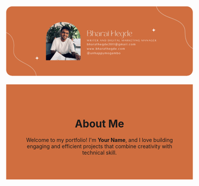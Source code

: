 <!-- Banner Section -->
<div align="center" style="margin: 20px 0;">
  <img 
    src="Website%20banner%20version%202.png" 
    alt="Website Banner"
    style="max-width: auto; height: auto; border-radius: 16px;"
  />
</div>
<!-- Opening Section -->
<div align="center" style="background-color: #d06e3f; padding: 50px; margin-top: 20px;">
  <h1>About Me</h1>
  <p>
    Welcome to my portfolio! I'm <strong>Your Name</strong>, and I love building
    engaging and efficient projects that combine creativity with technical skill. 
  </p>
</div>
